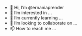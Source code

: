 - 👋 Hi, I’m @ernaniaprender
- 👀 I’m interested in ...
- 🌱 I’m currently learning ...
- 💞️ I’m looking to collaborate on ...
- 📫 How to reach me ...

<!---
ernaniaprender/ernaniaprender is a ✨ special ✨ repository because its `README.md` (this file) appears on your GitHub profile.
You can click the Preview link to take a look at your changes.
--->
